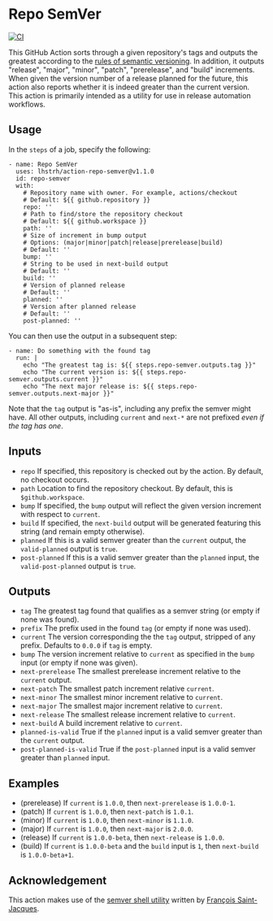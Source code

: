 # Repo SemVer

[![CI](https://github.com/lhstrh/greatest-semver-tag/actions/workflows/ci.yml/badge.svg)](https://github.com/lhstrh/greatest-semver-tag/actions/workflows/ci.yml)

This GitHub Action sorts through a given repository's tags and outputs the greatest according to the [rules of semantic versioning](https://semver.org/). In addition, it outputs "release", "major", "minor", "patch", "prerelease", and "build" increments. When given the version number of a release planned for the future, this action also reports whether it is indeed greater than the current version. This action is primarily intended as a utility for use in release automation workflows.

## Usage
In the `steps` of a job, specify the following:
```
- name: Repo SemVer
  uses: lhstrh/action-repo-semver@v1.1.0
  id: repo-semver
  with:
    # Repository name with owner. For example, actions/checkout
    # Default: ${{ github.repository }}
    repo: ''
    # Path to find/store the repository checkout
    # Default: ${{ github.workspace }}
    path: ''
    # Size of increment in bump output
    # Options: (major|minor|patch|release|prerelease|build)
    # Default: ''
    bump: ''
    # String to be used in next-build output
    # Default: ''
    build: ''
    # Version of planned release
    # Default: ''
    planned: ''
    # Version after planned release
    # Default: ''
    post-planned: ''
```
You can then use the output in a subsequent step:
```
- name: Do something with the found tag
  run: |
    echo "The greatest tag is: ${{ steps.repo-semver.outputs.tag }}"
    echo "The current version is: ${{ steps.repo-semver.outputs.current }}"
    echo "The next major release is: ${{ steps.repo-semver.outputs.next-major }}"
```
Note that the `tag` output is "as-is", including any prefix the semver might have. All other outputs, including `current` and `next-*` are not prefixed _even if the tag has one_.


## Inputs

* `repo` If specified, this repository is checked out by the action. By default, no checkout occurs.
* `path` Location to find the repository checkout. By default, this is `$github.workspace`.
* `bump` If specified, the `bump` output will reflect the given version increment with respect to `current`.
* `build` If specified, the `next-build` output will be generated featuring this string (and remain empty otherwise).
* `planned` If this is a valid semver greater than the `current` output, the `valid-planned` output is `true`.
* `post-planned` If this is a valid semver greater than the `planned` input, the `valid-post-planned` output is `true`.


## Outputs

* `tag` The greatest tag found that qualifies as a semver string (or empty if none was found).
* `prefix` The prefix used in the found `tag` (or empty if none was used).
* `current` The version corresponding the the `tag` output, stripped of any prefix. Defaults to `0.0.0` if `tag` is empty. 
* `bump` The version increment relative to `current` as specified in the `bump` input (or empty if none was given).
* `next-prerelease` The smallest prerelease increment relative to the `current` output.
* `next-patch` The smallest patch increment relative `current`.
* `next-minor` The smallest minor increment relative to `current`.
* `next-major` The smallest major increment relative to `current`.
* `next-release` The smallest release increment relative to `current`.
* `next-build` A build increment relative to `current`.
* `planned-is-valid` True if the `planned` input is a valid semver greater than the `current` output.
* `post-planned-is-valid` True if the `post-planned` input is a valid semver greater than `planned` input.


## Examples
* (prerelease) If `current` is `1.0.0`, then `next-prerelease` is `1.0.0-1`.
* (patch) If `current` is `1.0.0`, then `next-patch` is `1.0.1`.
* (minor) If `current` is `1.0.0`, then `next-minor` is `1.1.0`.
* (major) If `current` is `1.0.0`, then `next-major` is `2.0.0`.
* (release) If `current` is `1.0.0-beta`, then `next-release` is `1.0.0`.
* (build) If `current` is `1.0.0-beta` and the `build` input is `1`, then `next-build` is `1.0.0-beta+1`.


## Acknowledgement

This action makes use of the [semver shell utility](https://github.com/fsaintjacques/semver-tool) written by [François Saint-Jacques](https://github.com/fsaintjacques).
